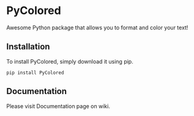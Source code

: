 # PyColored

Awesome Python package that allows you to format and color your text!

## Installation

To install PyColored, simply download it using pip.

```
pip install PyColored
```


## Documentation

Please visit Documentation page on wiki.
